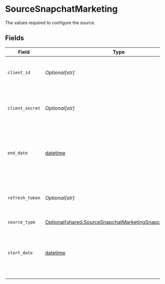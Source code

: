 # SourceSnapchatMarketing

The values required to configure the source.


## Fields

| Field                                                                                                                            | Type                                                                                                                             | Required                                                                                                                         | Description                                                                                                                      | Example                                                                                                                          |
| -------------------------------------------------------------------------------------------------------------------------------- | -------------------------------------------------------------------------------------------------------------------------------- | -------------------------------------------------------------------------------------------------------------------------------- | -------------------------------------------------------------------------------------------------------------------------------- | -------------------------------------------------------------------------------------------------------------------------------- |
| `client_id`                                                                                                                      | *Optional[str]*                                                                                                                  | :heavy_check_mark:                                                                                                               | The Client ID of your Snapchat developer application.                                                                            |                                                                                                                                  |
| `client_secret`                                                                                                                  | *Optional[str]*                                                                                                                  | :heavy_check_mark:                                                                                                               | The Client Secret of your Snapchat developer application.                                                                        |                                                                                                                                  |
| `end_date`                                                                                                                       | [datetime](https://docs.python.org/3/library/datetime.html#datetime-objects)                                                     | :heavy_minus_sign:                                                                                                               | Date in the format 2017-01-25. Any data after this date will not be replicated.                                                  | 2022-01-30                                                                                                                       |
| `refresh_token`                                                                                                                  | *Optional[str]*                                                                                                                  | :heavy_check_mark:                                                                                                               | Refresh Token to renew the expired Access Token.                                                                                 |                                                                                                                                  |
| `source_type`                                                                                                                    | [Optional[shared.SourceSnapchatMarketingSnapchatMarketing]](undefined/models/shared/sourcesnapchatmarketingsnapchatmarketing.md) | :heavy_check_mark:                                                                                                               | N/A                                                                                                                              |                                                                                                                                  |
| `start_date`                                                                                                                     | [datetime](https://docs.python.org/3/library/datetime.html#datetime-objects)                                                     | :heavy_minus_sign:                                                                                                               | Date in the format 2022-01-01. Any data before this date will not be replicated.                                                 | 2022-01-01                                                                                                                       |